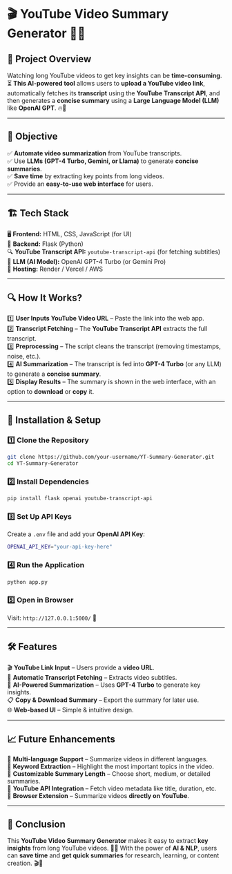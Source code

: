 

# 🎬 **YouTube Video Summary Generator** 📝🤖  

## 🚀 **Project Overview**  
Watching long YouTube videos to get key insights can be **time-consuming**. ⏳ **This AI-powered tool** allows users to **upload a YouTube video link**, automatically fetches its **transcript** using the **YouTube Transcript API**, and then generates a **concise summary** using a **Large Language Model (LLM)** like **OpenAI GPT**. 🔥📜  

---

## 🎯 **Objective**  
✅ **Automate video summarization** from YouTube transcripts.  
✅ Use **LLMs (GPT-4 Turbo, Gemini, or Llama)** to generate **concise summaries**.  
✅ **Save time** by extracting key points from long videos.  
✅ Provide an **easy-to-use web interface** for users.  

---

## 🏗 **Tech Stack**  
🖥 **Frontend:** HTML, CSS, JavaScript (for UI)  
🐍 **Backend:** Flask (Python)  
🔍 **YouTube Transcript API:** `youtube-transcript-api` (for fetching subtitles)  
🧠 **LLM (AI Model):** OpenAI GPT-4 Turbo (or Gemini Pro)  
📡 **Hosting:** Render / Vercel / AWS  

---

## 🔍 **How It Works?**  
1️⃣ **User Inputs YouTube Video URL** – Paste the link into the web app.  
2️⃣ **Transcript Fetching** – The **YouTube Transcript API** extracts the full transcript.  
3️⃣ **Preprocessing** – The script cleans the transcript (removing timestamps, noise, etc.).  
4️⃣ **AI Summarization** – The transcript is fed into **GPT-4 Turbo** (or any LLM) to generate a **concise summary**.  
5️⃣ **Display Results** – The summary is shown in the web interface, with an option to **download** or **copy** it.  

---

## 📜 **Installation & Setup**  
### 1️⃣ **Clone the Repository**  
```bash
git clone https://github.com/your-username/YT-Summary-Generator.git  
cd YT-Summary-Generator
```

### 2️⃣ **Install Dependencies**  
```bash
pip install flask openai youtube-transcript-api
```

### 3️⃣ **Set Up API Keys**  
Create a `.env` file and add your **OpenAI API Key**:  
```bash
OPENAI_API_KEY="your-api-key-here"
```

### 4️⃣ **Run the Application**  
```bash
python app.py
```

### 5️⃣ **Open in Browser**  
Visit: `http://127.0.0.1:5000/` 🎯  

---

## 🛠 **Features**  
🎬 **YouTube Link Input** – Users provide a **video URL**.  
📜 **Automatic Transcript Fetching** – Extracts video subtitles.  
🤖 **AI-Powered Summarization** – Uses **GPT-4 Turbo** to generate key insights.  
📋 **Copy & Download Summary** – Export the summary for later use.  
🌐 **Web-based UI** – Simple & intuitive design.  

---

## 📈 **Future Enhancements**  
🔹 **Multi-language Support** – Summarize videos in different languages.  
🔹 **Keyword Extraction** – Highlight the most important topics in the video.  
🔹 **Customizable Summary Length** – Choose short, medium, or detailed summaries.  
🔹 **YouTube API Integration** – Fetch video metadata like title, duration, etc.  
🔹 **Browser Extension** – Summarize videos **directly on YouTube**.  

---

## 🏁 **Conclusion**  
This **YouTube Video Summary Generator** makes it easy to extract **key insights** from long YouTube videos. 🎯🚀 With the power of **AI & NLP**, users can **save time** and **get quick summaries** for research, learning, or content creation. 🎬📜  

